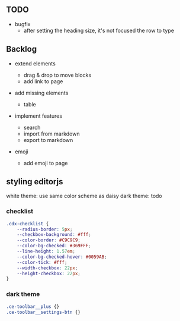 ## TODO

- bugfix
    - after setting the heading size, it's not focused the row to type

## Backlog

- extend elements
    - drag & drop to move blocks
    - add link to page

- add missing elements
    - table

- implement features
    - search
    - import from markdown
    - export to markdown

- emoji
    - add emoji to page

## styling editorjs
white theme: use same color scheme as daisy
dark theme: todo

### checklist
```css
.cdx-checklist {
    --radius-border: 5px;
    --checkbox-background: #fff;
    --color-border: #C9C9C9;
    --color-bg-checked: #369FFF;
    --line-height: 1.57em;
    --color-bg-checked-hover: #0059AB;
    --color-tick: #fff;
    --width-checkbox: 22px;
    --height-checkbox: 22px;
}
```

### dark theme
```css
.ce-toolbar__plus {}
.ce-toolbar__settings-btn {}
```